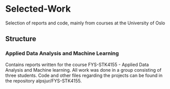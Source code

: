 # Selected-Work
Selection of reports and code, mainly from courses at the University of Oslo

## Structure
### Applied Data Analysis and Machine Learning
Contains reports written for the course FYS-STK4155 - Applied Data Analysis and Machine learning. All work was done in a group consisting of three students. Code and other files regarding the projects can be found in the repository alpsjur/FYS-STK4155.
